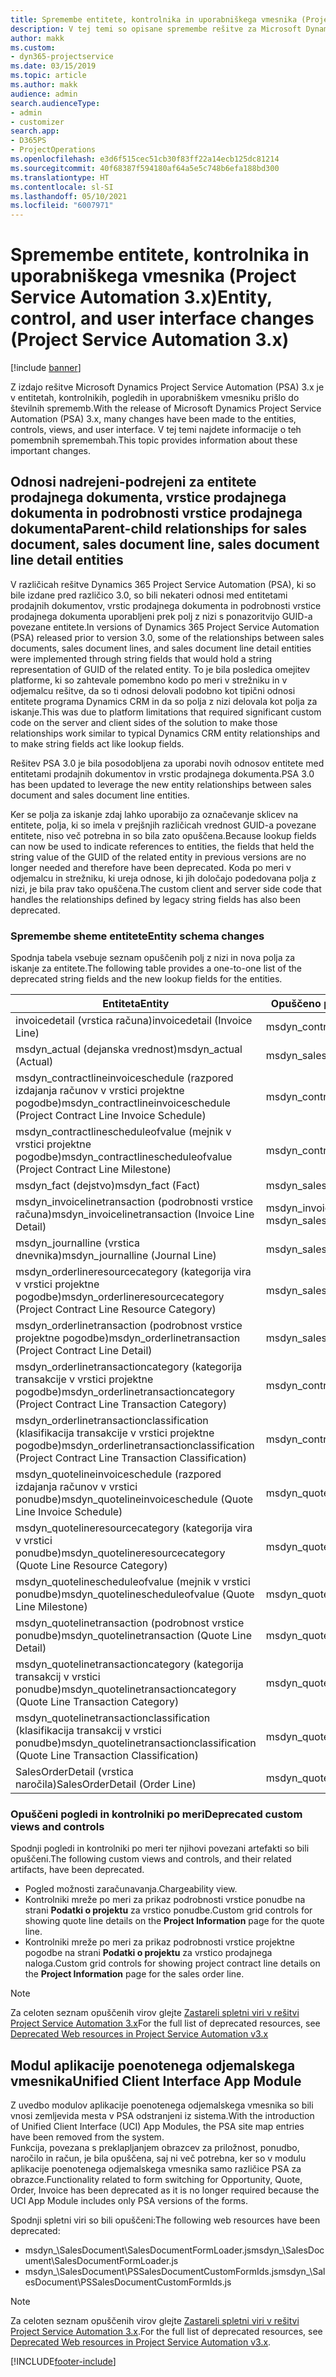 ```yaml
---
title: Spremembe entitete, kontrolnika in uporabniškega vmesnika (Project Service Automation 3.x)
description: V tej temi so opisane spremembe rešitve za Microsoft Dynamics Project Service Automation 3.x.
author: makk
ms.custom:
- dyn365-projectservice
ms.date: 03/15/2019
ms.topic: article
ms.author: makk
audience: admin
search.audienceType:
- admin
- customizer
search.app:
- D365PS
- ProjectOperations
ms.openlocfilehash: e3d6f515cec51cb30f83ff22a14ecb125dc81214
ms.sourcegitcommit: 40f68387f594180af64a5e5c748b6efa188bd300
ms.translationtype: HT
ms.contentlocale: sl-SI
ms.lasthandoff: 05/10/2021
ms.locfileid: "6007971"
---
```

# <a name="entity-control-and-user-interface-changes-project-service-automation-3x"></a><span data-ttu-id="e4ad1-103">Spremembe entitete, kontrolnika in uporabniškega vmesnika (Project Service Automation 3.x)</span><span class="sxs-lookup"><span data-stu-id="e4ad1-103">Entity, control, and user interface changes (Project Service Automation 3.x)</span></span>

[!include [banner](../../includes/psa-now-project-operations.md)]


<span data-ttu-id="e4ad1-104">Z izdajo rešitve Microsoft Dynamics Project Service Automation (PSA) 3.x je v entitetah, kontrolnikih, pogledih in uporabniškem vmesniku prišlo do številnih sprememb.</span><span class="sxs-lookup"><span data-stu-id="e4ad1-104">With the release of Microsoft Dynamics Project Service Automation (PSA) 3.x, many changes have been made to the entities, controls, views, and user interface.</span></span> <span data-ttu-id="e4ad1-105">V tej temi najdete informacije o teh pomembnih spremembah.</span><span class="sxs-lookup"><span data-stu-id="e4ad1-105">This topic provides information about these important changes.</span></span>

## <a name="parent-child-relationships-for-sales-document-sales-document-line-sales-document-line-detail-entities"></a><span data-ttu-id="e4ad1-106">Odnosi nadrejeni-podrejeni za entitete prodajnega dokumenta, vrstice prodajnega dokumenta in podrobnosti vrstice prodajnega dokumenta</span><span class="sxs-lookup"><span data-stu-id="e4ad1-106">Parent-child relationships for sales document, sales document line, sales document line detail entities</span></span>
<span data-ttu-id="e4ad1-107">V različicah rešitve Dynamics 365 Project Service Automation (PSA), ki so bile izdane pred različico 3.0, so bili nekateri odnosi med entitetami prodajnih dokumentov, vrstic prodajnega dokumenta in podrobnosti vrstice prodajnega dokumenta uporabljeni prek polj z nizi s ponazoritvijo GUID-a povezane entitete.</span><span class="sxs-lookup"><span data-stu-id="e4ad1-107">In versions of Dynamics 365 Project Service Automation (PSA) released prior to version 3.0, some of the relationships between sales documents, sales document lines, and sales document line detail entities were implemented through string fields that would hold a string representation of GUID of the related entity.</span></span> <span data-ttu-id="e4ad1-108">To je bila posledica omejitev platforme, ki so zahtevale pomembno kodo po meri v strežniku in v odjemalcu rešitve, da so ti odnosi delovali podobno kot tipični odnosi entitete programa Dynamics CRM in da so polja z nizi delovala kot polja za iskanje.</span><span class="sxs-lookup"><span data-stu-id="e4ad1-108">This was due to platform limitations that required significant custom code on the server and client sides of the solution to make those relationships work similar to typical Dynamics CRM entity relationships and to make string fields act like lookup fields.</span></span>

<span data-ttu-id="e4ad1-109">Rešitev PSA 3.0 je bila posodobljena za uporabi novih odnosov entitete med entitetami prodajnih dokumentov in vrstic prodajnega dokumenta.</span><span class="sxs-lookup"><span data-stu-id="e4ad1-109">PSA 3.0 has been updated to leverage the new entity relationships between sales document and sales document line entities.</span></span>

<span data-ttu-id="e4ad1-110">Ker se polja za iskanje zdaj lahko uporabijo za označevanje sklicev na entitete, polja, ki so imela v prejšnjih različicah vrednost GUID-a povezane entitete, niso več potrebna in so bila zato opuščena.</span><span class="sxs-lookup"><span data-stu-id="e4ad1-110">Because lookup fields can now be used to indicate references to entities, the fields that held the string value of the GUID of the related entity in previous versions are no longer needed and therefore have been deprecated.</span></span> <span data-ttu-id="e4ad1-111">Koda po meri v odjemalcu in strežniku, ki ureja odnose, ki jih določajo podedovana polja z nizi, je bila prav tako opuščena.</span><span class="sxs-lookup"><span data-stu-id="e4ad1-111">The custom client and server side code that handles the relationships defined by legacy string fields has also been deprecated.</span></span>

### <a name="entity-schema-changes"></a><span data-ttu-id="e4ad1-112">Spremembe sheme entitete</span><span class="sxs-lookup"><span data-stu-id="e4ad1-112">Entity schema changes</span></span>
<span data-ttu-id="e4ad1-113">Spodnja tabela vsebuje seznam opuščenih polj z nizi in nova polja za iskanje za entitete.</span><span class="sxs-lookup"><span data-stu-id="e4ad1-113">The following table provides a one-to-one list of the deprecated string fields and the new lookup fields for the entities.</span></span> 

 <span data-ttu-id="e4ad1-114">Entiteta</span><span class="sxs-lookup"><span data-stu-id="e4ad1-114">Entity</span></span> |   <span data-ttu-id="e4ad1-115">Opuščeno polje (niz)</span><span class="sxs-lookup"><span data-stu-id="e4ad1-115">Deprecated field (String)</span></span> | <span data-ttu-id="e4ad1-116">Novo polje (iskanje)</span><span class="sxs-lookup"><span data-stu-id="e4ad1-116">New field (Lookup)</span></span>
--- | --- | ---
<span data-ttu-id="e4ad1-117">invoicedetail (vrstica računa)</span><span class="sxs-lookup"><span data-stu-id="e4ad1-117">invoicedetail (Invoice Line)</span></span> |  <span data-ttu-id="e4ad1-118">msdyn_contractline</span><span class="sxs-lookup"><span data-stu-id="e4ad1-118">msdyn_contractline</span></span> |    <span data-ttu-id="e4ad1-119">msdyn_contractlineid</span><span class="sxs-lookup"><span data-stu-id="e4ad1-119">msdyn_contractlineid</span></span>
<span data-ttu-id="e4ad1-120">msdyn_actual (dejanska vrednost)</span><span class="sxs-lookup"><span data-stu-id="e4ad1-120">msdyn_actual (Actual)</span></span> | <span data-ttu-id="e4ad1-121">msdyn_salescontractline</span><span class="sxs-lookup"><span data-stu-id="e4ad1-121">msdyn_salescontractline</span></span> |   <span data-ttu-id="e4ad1-122">msdyn_salescontractlineid</span><span class="sxs-lookup"><span data-stu-id="e4ad1-122">msdyn_salescontractlineid</span></span>
<span data-ttu-id="e4ad1-123">msdyn_contractlineinvoiceschedule (razpored izdajanja računov v vrstici projektne pogodbe)</span><span class="sxs-lookup"><span data-stu-id="e4ad1-123">msdyn_contractlineinvoiceschedule (Project Contract Line Invoice Schedule)</span></span> |    <span data-ttu-id="e4ad1-124">msdyn_contractline</span><span class="sxs-lookup"><span data-stu-id="e4ad1-124">msdyn_contractline</span></span> |    <span data-ttu-id="e4ad1-125">msdyn_contractlineid</span><span class="sxs-lookup"><span data-stu-id="e4ad1-125">msdyn_contractlineid</span></span>
<span data-ttu-id="e4ad1-126">msdyn_contractlinescheduleofvalue (mejnik v vrstici projektne pogodbe)</span><span class="sxs-lookup"><span data-stu-id="e4ad1-126">msdyn_contractlinescheduleofvalue (Project Contract Line Milestone)</span></span> |   <span data-ttu-id="e4ad1-127">msdyn_contractline</span><span class="sxs-lookup"><span data-stu-id="e4ad1-127">msdyn_contractline</span></span> |    <span data-ttu-id="e4ad1-128">msdyn_contractlineid</span><span class="sxs-lookup"><span data-stu-id="e4ad1-128">msdyn_contractlineid</span></span>
<span data-ttu-id="e4ad1-129">msdyn_fact (dejstvo)</span><span class="sxs-lookup"><span data-stu-id="e4ad1-129">msdyn_fact (Fact)</span></span> | <span data-ttu-id="e4ad1-130">msdyn_salescontractline</span><span class="sxs-lookup"><span data-stu-id="e4ad1-130">msdyn_salescontractline</span></span> |   <span data-ttu-id="e4ad1-131">msdyn_salescontractlineid</span><span class="sxs-lookup"><span data-stu-id="e4ad1-131">msdyn_salescontractlineid</span></span>
<span data-ttu-id="e4ad1-132">msdyn_invoicelinetransaction (podrobnosti vrstice računa)</span><span class="sxs-lookup"><span data-stu-id="e4ad1-132">msdyn_invoicelinetransaction (Invoice Line Detail)</span></span> | <span data-ttu-id="e4ad1-133">msdyn_invoiceline</span><span class="sxs-lookup"><span data-stu-id="e4ad1-133">msdyn_invoiceline</span></span> <br> <span data-ttu-id="e4ad1-134">msdyn_salescontractline</span><span class="sxs-lookup"><span data-stu-id="e4ad1-134">msdyn_salescontractline</span></span> | <span data-ttu-id="e4ad1-135">msdyn_invoicelineid</span><span class="sxs-lookup"><span data-stu-id="e4ad1-135">msdyn_invoicelineid</span></span> <br> <span data-ttu-id="e4ad1-136">msdyn_salescontractlineid</span><span class="sxs-lookup"><span data-stu-id="e4ad1-136">msdyn_salescontractlineid</span></span>
<span data-ttu-id="e4ad1-137">msdyn_journalline (vrstica dnevnika)</span><span class="sxs-lookup"><span data-stu-id="e4ad1-137">msdyn_journalline (Journal Line)</span></span> |  <span data-ttu-id="e4ad1-138">msdyn_salescontractline</span><span class="sxs-lookup"><span data-stu-id="e4ad1-138">msdyn_salescontractline</span></span> |   <span data-ttu-id="e4ad1-139">msdyn_salescontractlineid</span><span class="sxs-lookup"><span data-stu-id="e4ad1-139">msdyn_salescontractlineid</span></span>
<span data-ttu-id="e4ad1-140">msdyn_orderlineresourcecategory (kategorija vira v vrstici projektne pogodbe)</span><span class="sxs-lookup"><span data-stu-id="e4ad1-140">msdyn_orderlineresourcecategory (Project Contract Line Resource Category)</span></span> | <span data-ttu-id="e4ad1-141">msdyn_salescontractline</span><span class="sxs-lookup"><span data-stu-id="e4ad1-141">msdyn_salescontractline</span></span> |   <span data-ttu-id="e4ad1-142">msdyn_contractlineid</span><span class="sxs-lookup"><span data-stu-id="e4ad1-142">msdyn_contractlineid</span></span>
<span data-ttu-id="e4ad1-143">msdyn_orderlinetransaction (podrobnost vrstice projektne pogodbe)</span><span class="sxs-lookup"><span data-stu-id="e4ad1-143">msdyn_orderlinetransaction (Project Contract Line Detail)</span></span> | <span data-ttu-id="e4ad1-144">msdyn_salescontractline</span><span class="sxs-lookup"><span data-stu-id="e4ad1-144">msdyn_salescontractline</span></span> |   <span data-ttu-id="e4ad1-145">msdyn_salescontractlineid</span><span class="sxs-lookup"><span data-stu-id="e4ad1-145">msdyn_salescontractlineid</span></span>
<span data-ttu-id="e4ad1-146">msdyn_orderlinetransactioncategory (kategorija transakcije v vrstici projektne pogodbe)</span><span class="sxs-lookup"><span data-stu-id="e4ad1-146">msdyn_orderlinetransactioncategory (Project Contract Line Transaction Category)</span></span> |   <span data-ttu-id="e4ad1-147">msdyn_contractline</span><span class="sxs-lookup"><span data-stu-id="e4ad1-147">msdyn_contractline</span></span> |    <span data-ttu-id="e4ad1-148">msdyn_contractlineid</span><span class="sxs-lookup"><span data-stu-id="e4ad1-148">msdyn_contractlineid</span></span>
<span data-ttu-id="e4ad1-149">msdyn_orderlinetransactionclassification (klasifikacija transakcije v vrstici projektne pogodbe)</span><span class="sxs-lookup"><span data-stu-id="e4ad1-149">msdyn_orderlinetransactionclassification (Project Contract Line Transaction Classification)</span></span> |   <span data-ttu-id="e4ad1-150">msdyn_contractline</span><span class="sxs-lookup"><span data-stu-id="e4ad1-150">msdyn_contractline</span></span> |    <span data-ttu-id="e4ad1-151">msdyn_contractlineid</span><span class="sxs-lookup"><span data-stu-id="e4ad1-151">msdyn_contractlineid</span></span>
<span data-ttu-id="e4ad1-152">msdyn_quotelineinvoiceschedule (razpored izdajanja računov v vrstici ponudbe)</span><span class="sxs-lookup"><span data-stu-id="e4ad1-152">msdyn_quotelineinvoiceschedule (Quote Line Invoice Schedule)</span></span> |  <span data-ttu-id="e4ad1-153">msdyn_quoteline</span><span class="sxs-lookup"><span data-stu-id="e4ad1-153">msdyn_quoteline</span></span> |   <span data-ttu-id="e4ad1-154">msdyn_quotelineid</span><span class="sxs-lookup"><span data-stu-id="e4ad1-154">msdyn_quotelineid</span></span>
<span data-ttu-id="e4ad1-155">msdyn_quotelineresourcecategory (kategorija vira v vrstici ponudbe)</span><span class="sxs-lookup"><span data-stu-id="e4ad1-155">msdyn_quotelineresourcecategory (Quote Line Resource Category)</span></span> |    <span data-ttu-id="e4ad1-156">msdyn_quoteline</span><span class="sxs-lookup"><span data-stu-id="e4ad1-156">msdyn_quoteline</span></span> |   <span data-ttu-id="e4ad1-157">msdyn_quotelineid</span><span class="sxs-lookup"><span data-stu-id="e4ad1-157">msdyn_quotelineid</span></span>
<span data-ttu-id="e4ad1-158">msdyn_quotelinescheduleofvalue (mejnik v vrstici ponudbe)</span><span class="sxs-lookup"><span data-stu-id="e4ad1-158">msdyn_quotelinescheduleofvalue (Quote Line Milestone)</span></span> | <span data-ttu-id="e4ad1-159">msdyn_quoteline</span><span class="sxs-lookup"><span data-stu-id="e4ad1-159">msdyn_quoteline</span></span> |   <span data-ttu-id="e4ad1-160">msdyn_quotelineid</span><span class="sxs-lookup"><span data-stu-id="e4ad1-160">msdyn_quotelineid</span></span>
<span data-ttu-id="e4ad1-161">msdyn_quotelinetransaction (podrobnost vrstice ponudbe)</span><span class="sxs-lookup"><span data-stu-id="e4ad1-161">msdyn_quotelinetransaction (Quote Line Detail)</span></span> |    <span data-ttu-id="e4ad1-162">msdyn_quoteline</span><span class="sxs-lookup"><span data-stu-id="e4ad1-162">msdyn_quoteline</span></span> |   <span data-ttu-id="e4ad1-163">msdyn_quotelineid</span><span class="sxs-lookup"><span data-stu-id="e4ad1-163">msdyn_quotelineid</span></span>
<span data-ttu-id="e4ad1-164">msdyn_quotelinetransactioncategory (kategorija transakcij v vrstici ponudbe)</span><span class="sxs-lookup"><span data-stu-id="e4ad1-164">msdyn_quotelinetransactioncategory (Quote Line Transaction Category)</span></span> |  <span data-ttu-id="e4ad1-165">msdyn_quoteline</span><span class="sxs-lookup"><span data-stu-id="e4ad1-165">msdyn_quoteline</span></span> |   <span data-ttu-id="e4ad1-166">msdyn_quotelineid</span><span class="sxs-lookup"><span data-stu-id="e4ad1-166">msdyn_quotelineid</span></span>
<span data-ttu-id="e4ad1-167">msdyn_quotelinetransactionclassification (klasifikacija transakcij v vrstici ponudbe)</span><span class="sxs-lookup"><span data-stu-id="e4ad1-167">msdyn_quotelinetransactionclassification (Quote Line Transaction Classification)</span></span> |  <span data-ttu-id="e4ad1-168">msdyn_quoteline</span><span class="sxs-lookup"><span data-stu-id="e4ad1-168">msdyn_quoteline</span></span> |   <span data-ttu-id="e4ad1-169">msdyn_quotelineid</span><span class="sxs-lookup"><span data-stu-id="e4ad1-169">msdyn_quotelineid</span></span>
<span data-ttu-id="e4ad1-170">SalesOrderDetail (vrstica naročila)</span><span class="sxs-lookup"><span data-stu-id="e4ad1-170">SalesOrderDetail (Order Line)</span></span> | <span data-ttu-id="e4ad1-171">msdyn_quotelineid</span><span class="sxs-lookup"><span data-stu-id="e4ad1-171">msdyn_quotelineid</span></span> | <span data-ttu-id="e4ad1-172">msdyn_quoteline</span><span class="sxs-lookup"><span data-stu-id="e4ad1-172">msdyn_quoteline</span></span> 

### <a name="deprecated-custom-views-and-controls"></a><span data-ttu-id="e4ad1-173">Opuščeni pogledi in kontrolniki po meri</span><span class="sxs-lookup"><span data-stu-id="e4ad1-173">Deprecated custom views and controls</span></span>
<span data-ttu-id="e4ad1-174">Spodnji pogledi in kontrolniki po meri ter njihovi povezani artefakti so bili opuščeni.</span><span class="sxs-lookup"><span data-stu-id="e4ad1-174">The following custom views and controls, and their related artifacts, have been deprecated.</span></span>

- <span data-ttu-id="e4ad1-175">Pogled možnosti zaračunavanja.</span><span class="sxs-lookup"><span data-stu-id="e4ad1-175">Chargeability view.</span></span>
- <span data-ttu-id="e4ad1-176">Kontrolniki mreže po meri za prikaz podrobnosti vrstice ponudbe na strani **Podatki o projektu** za vrstico ponudbe.</span><span class="sxs-lookup"><span data-stu-id="e4ad1-176">Custom grid controls for showing quote line details on the **Project Information** page for the quote line.</span></span>
- <span data-ttu-id="e4ad1-177">Kontrolniki mreže po meri za prikaz podrobnosti vrstice projektne pogodbe na strani **Podatki o projektu** za vrstico prodajnega naloga.</span><span class="sxs-lookup"><span data-stu-id="e4ad1-177">Custom grid controls for showing project contract line details on the **Project Information** page for the sales order line.</span></span>

> [!NOTE]
> <span data-ttu-id="e4ad1-178">Za celoten seznam opuščenih virov glejte [Zastareli spletni viri v rešitvi Project Service Automation 3.x](../developer-guides/web-resources-deprecated-v3.x.md)</span><span class="sxs-lookup"><span data-stu-id="e4ad1-178">For the full list of deprecated resources, see [Deprecated Web resources in Project Service Automation v3.x](../developer-guides/web-resources-deprecated-v3.x.md)</span></span>

## <a name="unified-client-interface-app-module"></a><span data-ttu-id="e4ad1-179">Modul aplikacije poenotenega odjemalskega vmesnika</span><span class="sxs-lookup"><span data-stu-id="e4ad1-179">Unified Client Interface App Module</span></span>
<span data-ttu-id="e4ad1-180">Z uvedbo modulov aplikacije poenotenega odjemalskega vmesnika so bili vnosi zemljevida mesta v PSA odstranjeni iz sistema.</span><span class="sxs-lookup"><span data-stu-id="e4ad1-180">With the introduction of Unified Client Interface (UCI) App Modules, the PSA site map entries have been removed from the system.</span></span>  
<span data-ttu-id="e4ad1-181">Funkcija, povezana s preklapljanjem obrazcev za priložnost, ponudbo, naročilo in račun, je bila opuščena, saj ni več potrebna, ker so v modulu aplikacije poenotenega odjemalskega vmesnika samo različice PSA za obrazce.</span><span class="sxs-lookup"><span data-stu-id="e4ad1-181">Functionality related to form switching for Opportunity, Quote, Order, Invoice has been deprecated as it is no longer required because the UCI App Module includes only PSA versions of the forms.</span></span>  

<span data-ttu-id="e4ad1-182">Spodnji spletni viri so bili opuščeni:</span><span class="sxs-lookup"><span data-stu-id="e4ad1-182">The following web resources have been deprecated:</span></span>

- <span data-ttu-id="e4ad1-183">msdyn_\SalesDocument\SalesDocumentFormLoader.js</span><span class="sxs-lookup"><span data-stu-id="e4ad1-183">msdyn_\SalesDocument\SalesDocumentFormLoader.js</span></span>
- <span data-ttu-id="e4ad1-184">msdyn_\SalesDocument\PSSalesDocumentCustomFormIds.js</span><span class="sxs-lookup"><span data-stu-id="e4ad1-184">msdyn_\SalesDocument\PSSalesDocumentCustomFormIds.js</span></span>

> [!NOTE]
> <span data-ttu-id="e4ad1-185">Za celoten seznam opuščenih virov glejte [Zastareli spletni viri v rešitvi Project Service Automation 3.x](../developer-guides/web-resources-deprecated-v3.x.md).</span><span class="sxs-lookup"><span data-stu-id="e4ad1-185">For the full list of deprecated resources, see [Deprecated Web resources in Project Service Automation v3.x](../developer-guides/web-resources-deprecated-v3.x.md).</span></span>




[!INCLUDE[footer-include](../../includes/footer-banner.md)]